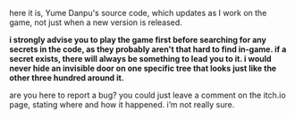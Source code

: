 here it is, Yume Danpu's source code, which updates as I work on the game, not just when a new version is released.

**i strongly advise you to play the game first before searching for any secrets in the code, as they probably aren't that hard to find in-game. if a secret exists, there will
always be something to lead you to it. i would never hide an invisible door on one specific tree that looks just like the other three hundred around it.**

are you here to report a bug? you could just leave a comment on the itch.io page, stating where and how it happened. i’m not really sure.
